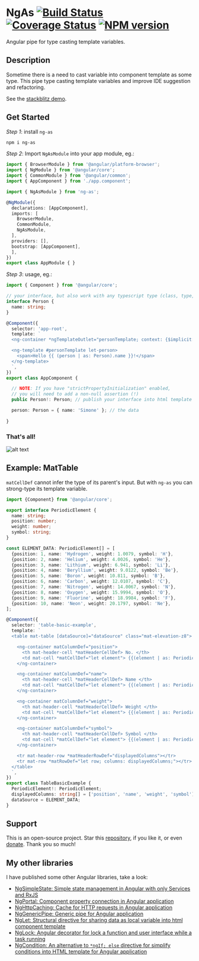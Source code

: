 # NgAs [![Build Status](https://app.travis-ci.com/nigrosimone/ng-as.svg?branch=main)](https://app.travis-ci.com/nigrosimone/ng-as) [![Coverage Status](https://coveralls.io/repos/github/nigrosimone/ng-as/badge.svg?branch=main)](https://coveralls.io/github/nigrosimone/ng-as?branch=main) [![NPM version](https://img.shields.io/npm/v/ng-as.svg)](https://www.npmjs.com/package/ng-as)

Angular pipe for type casting template variables.

## Description

Sometime there is a need to cast variable into component template as some type. 
This pipe type casting template variables and improve IDE suggestion and refactoring.

See the [stackblitz demo](https://stackblitz.com/edit/demo-ng-as?file=src%2Fapp%2Fapp.component.ts).


## Get Started

*Step 1*: install `ng-as`

```bash
npm i ng-as
```

*Step 2*: Import `NgAsModule` into your app module, eg.:

```ts
import { BrowserModule } from '@angular/platform-browser';
import { NgModule } from '@angular/core';
import { CommonModule } from '@angular/common';
import { AppComponent } from './app.component';

import { NgAsModule } from 'ng-as';

@NgModule({
  declarations: [AppComponent],
  imports: [
    BrowserModule,
    CommonModule,
    NgAsModule,
  ],
  providers: [],
  bootstrap: [AppComponent],
  ],
})
export class AppModule { }
```

*Step 3*: usage, eg.:

```ts
import { Component } from '@angular/core';

// your interface, but also work with any typescript type (class, type, etc.)
interface Person {
  name: string;
}

@Component({
  selector: 'app-root',
  template: `
  <ng-container *ngTemplateOutlet="personTemplate; context: {$implicit: person}"></ng-container>

  <ng-template #personTemplate let-person>
    <span>Hello {{ (person | as: Person).name }}!</span>
  </ng-template>
  `,
})
export class AppComponent {

  // NOTE: If you have "strictPropertyInitialization" enabled, 
  // you will need to add a non-null assertion (!)
  public Person!: Person; // publish your interface into html template

  person: Person = { name: 'Simone' }; // the data
  
}
```

### That's all!

![alt text](https://github.com/nigrosimone/ng-as/blob/main/help.gif?raw=true)

## Example: MatTable

`matCellDef` cannot infer the type of its parent's input. But with `ng-as` you can strong-type its template variable.

```ts
import {Component} from '@angular/core';

export interface PeriodicElement {
  name: string;
  position: number;
  weight: number;
  symbol: string;
}

const ELEMENT_DATA: PeriodicElement[] = [
  {position: 1, name: 'Hydrogen', weight: 1.0079, symbol: 'H'},
  {position: 2, name: 'Helium', weight: 4.0026, symbol: 'He'},
  {position: 3, name: 'Lithium', weight: 6.941, symbol: 'Li'},
  {position: 4, name: 'Beryllium', weight: 9.0122, symbol: 'Be'},
  {position: 5, name: 'Boron', weight: 10.811, symbol: 'B'},
  {position: 6, name: 'Carbon', weight: 12.0107, symbol: 'C'},
  {position: 7, name: 'Nitrogen', weight: 14.0067, symbol: 'N'},
  {position: 8, name: 'Oxygen', weight: 15.9994, symbol: 'O'},
  {position: 9, name: 'Fluorine', weight: 18.9984, symbol: 'F'},
  {position: 10, name: 'Neon', weight: 20.1797, symbol: 'Ne'},
];

@Component({
  selector: 'table-basic-example',
  template: `
  <table mat-table [dataSource]="dataSource" class="mat-elevation-z8">

    <ng-container matColumnDef="position">
      <th mat-header-cell *matHeaderCellDef> No. </th>
      <td mat-cell *matCellDef="let element"> {{(element | as: PeriodicElement).position}} </td>
    </ng-container>

    <ng-container matColumnDef="name">
      <th mat-header-cell *matHeaderCellDef> Name </th>
      <td mat-cell *matCellDef="let element"> {{(element | as: PeriodicElement).name}} </td>
    </ng-container>

    <ng-container matColumnDef="weight">
      <th mat-header-cell *matHeaderCellDef> Weight </th>
      <td mat-cell *matCellDef="let element"> {{(element | as: PeriodicElement).weight}} </td>
    </ng-container>

    <ng-container matColumnDef="symbol">
      <th mat-header-cell *matHeaderCellDef> Symbol </th>
      <td mat-cell *matCellDef="let element"> {{(element | as: PeriodicElement).symbol}} </td>
    </ng-container>

    <tr mat-header-row *matHeaderRowDef="displayedColumns"></tr>
    <tr mat-row *matRowDef="let row; columns: displayedColumns;"></tr>
  </table>
  `,
})
export class TableBasicExample {
  PeriodicElement!: PeriodicElement;
  displayedColumns: string[] = ['position', 'name', 'weight', 'symbol'];
  dataSource = ELEMENT_DATA;
}
```

## Support

This is an open-source project. Star this [repository](https://github.com/nigrosimone/ng-as), if you like it, or even [donate](https://www.paypal.com/paypalme/snwp). Thank you so much! 

## My other libraries

I have published some other Angular libraries, take a look:

 - [NgSimpleState: Simple state management in Angular with only Services and RxJS](https://www.npmjs.com/package/ng-simple-state)
 - [NgPortal: Component property connection in Angular application](https://www.npmjs.com/package/ng-portal)
 - [NgHttpCaching: Cache for HTTP requests in Angular application](https://www.npmjs.com/package/ng-http-caching)
 - [NgGenericPipe: Generic pipe for Angular application](https://www.npmjs.com/package/ng-generic-pipe)
 - [NgLet: Structural directive for sharing data as local variable into html component template](https://www.npmjs.com/package/ng-let)
 - [NgLock: Angular decorator for lock a function and user interface while a task running](https://www.npmjs.com/package/ng-lock)
 - [NgCondition: An alternative to `*ngIf; else` directive for simplify conditions into HTML template for Angular application](https://www.npmjs.com/package/ng-condition)
